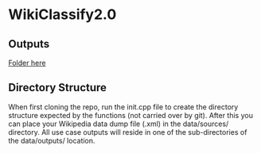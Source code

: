 # WikiClassify2.0

## Outputs
[Folder here](https://drive.google.com/open?id=0BxJe_Ggl7BIgbGFHd3lkMDA3d3M)

## Directory Structure
When first cloning the repo, run the init.cpp file to create the directory structure expected by the functions (not carried over by git). After this you can place your Wikipedia data dump file (.xml) in the data/sources/ directory. All use case outputs will reside in one of the sub-directories of the data/outputs/ location.
